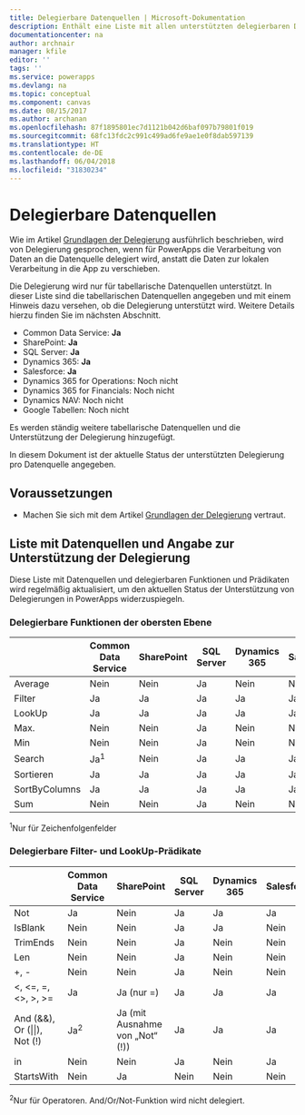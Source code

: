 ```yaml
---
title: Delegierbare Datenquellen | Microsoft-Dokumentation
description: Enthält eine Liste mit allen unterstützten delegierbaren Datenquellen.
documentationcenter: na
author: archnair
manager: kfile
editor: ''
tags: ''
ms.service: powerapps
ms.devlang: na
ms.topic: conceptual
ms.component: canvas
ms.date: 08/15/2017
ms.author: archanan
ms.openlocfilehash: 87f1895801ec7d1121b042d6baf097b79801f019
ms.sourcegitcommit: 68fc13fdc2c991c499ad6fe9ae1e0f8dab597139
ms.translationtype: HT
ms.contentlocale: de-DE
ms.lasthandoff: 06/04/2018
ms.locfileid: "31830234"
---
```

# <a name="delegable-data-sources"></a>Delegierbare Datenquellen
Wie im Artikel [Grundlagen der Delegierung](delegation-overview.md) ausführlich beschrieben, wird von Delegierung gesprochen, wenn für PowerApps die Verarbeitung von Daten an die Datenquelle delegiert wird, anstatt die Daten zur lokalen Verarbeitung in die App zu verschieben.

Die Delegierung wird nur für tabellarische Datenquellen unterstützt. In dieser Liste sind die tabellarischen Datenquellen angegeben und mit einem Hinweis dazu versehen, ob die Delegierung unterstützt wird. Weitere Details hierzu finden Sie im nächsten Abschnitt.

* Common Data Service: **Ja**
* SharePoint: **Ja**
* SQL Server: **Ja**
* Dynamics 365: **Ja**
* Salesforce: **Ja**
* Dynamics 365 for Operations: Noch nicht
* Dynamics 365 for Financials: Noch nicht
* Dynamics NAV: Noch nicht
* Google Tabellen: Noch nicht

Es werden ständig weitere tabellarische Datenquellen und die Unterstützung der Delegierung hinzugefügt.

In diesem Dokument ist der aktuelle Status der unterstützten Delegierung pro Datenquelle angegeben.

## <a name="prerequisites"></a>Voraussetzungen

* Machen Sie sich mit dem Artikel [ Grundlagen der Delegierung](delegation-overview.md) vertraut.

## <a name="list-of-data-sources-and-supported-delegation"></a>Liste mit Datenquellen und Angabe zur Unterstützung der Delegierung
Diese Liste mit Datenquellen und delegierbaren Funktionen und Prädikaten wird regelmäßig aktualisiert, um den aktuellen Status der Unterstützung von Delegierungen in PowerApps widerzuspiegeln.

### <a name="top-level-delegable-functions"></a>Delegierbare Funktionen der obersten Ebene
| &nbsp; | Common Data Service | SharePoint | SQL Server | Dynamics 365 | Salesforce |
| --- | --- | --- | --- | --- | --- |
| Average |Nein |Nein |Ja |Nein |Nein |
| Filter |Ja |Ja |Ja |Ja |Ja |
| LookUp |Ja |Ja |Ja |Ja |Ja |
| Max. |Nein |Nein |Ja |Nein |Nein |
| Min |Nein |Nein |Ja |Nein |Nein |
| Search |Ja<sup>1</sup> |Nein |Ja |Ja |Ja |
| Sortieren |Ja |Ja |Ja |Ja |Ja |
| SortByColumns |Ja |Ja |Ja |Ja |Ja |
| Sum |Nein |Nein |Ja |Nein |Nein |

<sup>1</sup>Nur für Zeichenfolgenfelder

### <a name="filter-and-lookup-delegable-predicates"></a>Delegierbare Filter- und LookUp-Prädikate
| &nbsp; | Common Data Service | SharePoint | SQL Server | Dynamics 365 | Salesforce |
| --- | --- | --- | --- | --- | --- |
| Not |Ja |Nein |Ja |Ja |Ja |
| IsBlank |Nein |Nein |Ja |Ja |Nein |
| TrimEnds |Nein |Nein |Ja |Nein |Nein |
| Len |Nein |Nein |Ja |Nein |Nein |
| +, - |Nein |Nein |Ja |Nein |Nein |
| <, <=, =, <>, >, >= |Ja |Ja (nur =) |Ja |Ja |Ja |
| And (&&), Or (&#124;&#124;), Not (!) |Ja<sup>2</sup> |Ja (mit Ausnahme von „Not“ (!)) |Ja |Ja |Ja |
| in |Nein |Nein |Ja |Nein |Ja |
| StartsWith |Nein |Ja |Nein |Nein |Nein |

<sup>2</sup>Nur für Operatoren. And/Or/Not-Funktion wird nicht delegiert.
